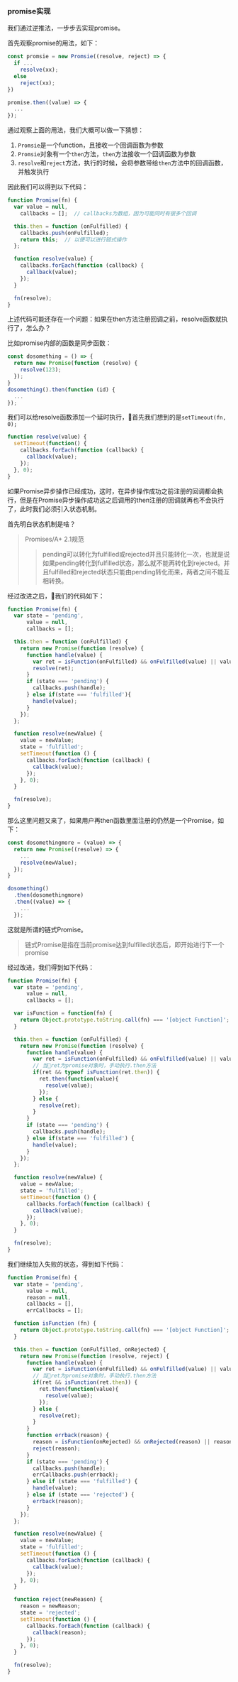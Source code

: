 
### promise实现

我们通过逆推法，一步步去实现promise。

首先观察promise的用法，如下：
```javascript
const promsie = new Promsie((resolve, reject) => {
  if ...
    resolve(xx);
  else
    reject(xx);
})

promise.then((value) => {
  ...
});
```

通过观察上面的用法，我们大概可以做一下猜想：
1. `Promsie`是一个function，且接收一个回调函数为参数
2. `Promsie`对象有一个`then`方法，`then`方法接收一个回调函数为参数
3. `resolve`和`reject`方法，执行的时候，会将参数带给`then`方法中的回调函数，并触发执行

因此我们可以得到以下代码：
```javascript
function Promise(fn) {
  var value = null,
    callbacks = [];  // callbacks为数组，因为可能同时有很多个回调

  this.then = function (onFulfilled) {
    callbacks.push(onFulfilled);
    return this;  // 以便可以进行链式操作
  };

  function resolve(value) {
    callbacks.forEach(function (callback) {
      callback(value);
    });
  }

  fn(resolve);
}
```

上述代码可能还存在一个问题：如果在then方法注册回调之前，resolve函数就执行了，怎么办？

比如promise内部的函数是同步函数：
```javascript
const dosomething = () => {
  return new Promise(function (resolve) {
    resolve(123);
  });
}
dosomething().then(function (id) {
  ...
});
```
我们可以给resolve函数添加一个延时执行，首先我们想到的是`setTimeout(fn, 0);`
```javascript
function resolve(value) {
  setTimeout(function() {
    callbacks.forEach(function (callback) {
      callback(value);
    });
  }, 0);
} 
```

如果Promise异步操作已经成功，这时，在异步操作成功之前注册的回调都会执行，但是在Promise异步操作成功这之后调用的then注册的回调就再也不会执行了，此时我们必须引入状态机制。

首先明白状态机制是啥？
> Promises/A+ 2.1规范
>> pending可以转化为fulfilled或rejected并且只能转化一次，也就是说如果pending转化到fulfilled状态，那么就不能再转化到rejected。并且fulfilled和rejected状态只能由pending转化而来，两者之间不能互相转换。

经过改进之后，我们的代码如下：
```javascript
function Promise(fn) {
  var state = 'pending',
      value = null,
      callbacks = [];

  this.then = function (onFulfilled) {
    return new Promise(function (resolve) {
      function handle(value) {
        var ret = isFunction(onFulfilled) && onFulfilled(value) || value;
        resolve(ret);
      }
      if (state === 'pending') {
        callbacks.push(handle);
      } else if(state === 'fulfilled'){
        handle(value);
      }
    });
  };

  function resolve(newValue) {
    value = newValue;
    state = 'fulfilled';
    setTimeout(function () {
      callbacks.forEach(function (callback) {
        callback(value);
      });
    }, 0);
  }

  fn(resolve);
}
```

那么这里问题又来了，如果用户再then函数里面注册的仍然是一个Promise，如下：
```javascript
const dosomethingmore = (value) => {
  return new Promise((resolve) => {
    ...
    resolve(newValue);
  });
}

dosomething()
  .then(dosomethingmore)
  .then((value) => {
    ...
  });
```
这就是所谓的链式Promise。

> 链式Promise是指在当前promise达到fulfilled状态后，即开始进行下一个promise

经过改进，我们得到如下代码：
```javascript
function Promise(fn) {
  var state = 'pending',
      value = null,
      callbacks = [];

  var isFunction = function(fn) {
    return Object.prototype.toString.call(fn) === '[object Function]';
  }

  this.then = function (onFulfilled) {
    return new Promise(function (resolve) {
      function handle(value) {
        var ret = isFunction(onFulfilled) && onFulfilled(value) || value;
        // 当ret为promise对象时，手动执行.then方法
        if(ret && typeof isFunction(ret.then)) {
          ret.then(function(value){
            resolve(value);
          });
        } else {
          resolve(ret);
        }
      }
      if (state === 'pending') {
        callbacks.push(handle);
      } else if(state === 'fulfilled') {
        handle(value);
      }
    });
  };

  function resolve(newValue) {
    value = newValue;
    state = 'fulfilled';
    setTimeout(function () {
      callbacks.forEach(function (callback) {
        callback(value);
      });
    }, 0);
  }

  fn(resolve);
}
```

我们继续加入失败的状态，得到如下代码：
```javascript
function Promise(fn) {
  var state = 'pending',
      value = null,
      reason = null,
      callbacks = [],
      errCallbacks = [];

  function isFunction (fn) {
    return Object.prototype.toString.call(fn) === '[object Function]';
  }

  this.then = function (onFulfilled, onRejected) {
    return new Promise(function (resolve, reject) {
      function handle(value) {
        var ret = isFunction(onFulfilled) && onFulfilled(value) || value;
        // 当ret为promise对象时，手动执行.then方法
        if(ret && isFunction(ret.then)) {
          ret.then(function(value){
            resolve(value);
          });
        } else {
          resolve(ret);
        }
      }
      function errback(reason) {
        reason = isFunction(onRejected) && onRejected(reason) || reason;
        reject(reason);
      }
      if (state === 'pending') {
        callbacks.push(handle);
        errCallbacks.push(errback);
      } else if (state === 'fulfilled') {
        handle(value);
      } else if (state === 'rejected') {
        errback(reason);
      }
    });
  };

  function resolve(newValue) {
    value = newValue;
    state = 'fulfilled';
    setTimeout(function () {
      callbacks.forEach(function (callback) {
        callback(value);
      });
    }, 0);
  }

  function reject(newReason) {
    reason = newReason;
    state = 'rejected';
    setTimeout(function () {
      callbacks.forEach(function (callback) {
        callback(reason);
      });
    }, 0);
  }

  fn(resolve);
}
```
